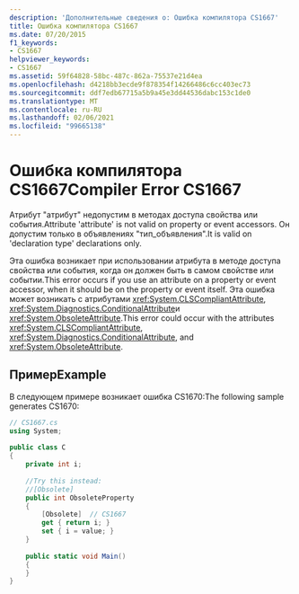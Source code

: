 ```yaml
---
description: 'Дополнительные сведения о: Ошибка компилятора CS1667'
title: Ошибка компилятора CS1667
ms.date: 07/20/2015
f1_keywords:
- CS1667
helpviewer_keywords:
- CS1667
ms.assetid: 59f64828-58bc-487c-862a-75537e21d4ea
ms.openlocfilehash: d4218bb3ecde9f878354f14266486c6cc403ec73
ms.sourcegitcommit: ddf7edb67715a5b9a45e3dd44536dabc153c1de0
ms.translationtype: MT
ms.contentlocale: ru-RU
ms.lasthandoff: 02/06/2021
ms.locfileid: "99665138"
---
```

# <a name="compiler-error-cs1667"></a><span data-ttu-id="16737-103">Ошибка компилятора CS1667</span><span class="sxs-lookup"><span data-stu-id="16737-103">Compiler Error CS1667</span></span>

<span data-ttu-id="16737-104">Атрибут "атрибут" недопустим в методах доступа свойства или события.</span><span class="sxs-lookup"><span data-stu-id="16737-104">Attribute 'attribute' is not valid on property or event accessors.</span></span> <span data-ttu-id="16737-105">Он допустим только в объявлениях "тип_объявления".</span><span class="sxs-lookup"><span data-stu-id="16737-105">It is valid on 'declaration type' declarations only.</span></span>  
  
 <span data-ttu-id="16737-106">Эта ошибка возникает при использовании атрибута в методе доступа свойства или события, когда он должен быть в самом свойстве или событии.</span><span class="sxs-lookup"><span data-stu-id="16737-106">This error occurs if you use an attribute on a property or event accessor, when it should be on the property or event itself.</span></span> <span data-ttu-id="16737-107">Эта ошибка может возникать с атрибутами <xref:System.CLSCompliantAttribute>, <xref:System.Diagnostics.ConditionalAttribute>и <xref:System.ObsoleteAttribute>.</span><span class="sxs-lookup"><span data-stu-id="16737-107">This error could occur with the attributes <xref:System.CLSCompliantAttribute>, <xref:System.Diagnostics.ConditionalAttribute>, and <xref:System.ObsoleteAttribute>.</span></span>  
  
## <a name="example"></a><span data-ttu-id="16737-108">Пример</span><span class="sxs-lookup"><span data-stu-id="16737-108">Example</span></span>  

 <span data-ttu-id="16737-109">В следующем примере возникает ошибка CS1670:</span><span class="sxs-lookup"><span data-stu-id="16737-109">The following sample generates CS1670:</span></span>  
  
```csharp  
// CS1667.cs  
using System;  
  
public class C  
{  
    private int i;  
  
    //Try this instead:  
    //[Obsolete]  
    public int ObsoleteProperty  
    {  
        [Obsolete]  // CS1667  
        get { return i; }  
        set { i = value; }  
    }  
  
    public static void Main()  
    {  
    }  
}  
```
